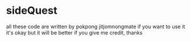 # sideQuest

all these code are written by pokpong jitjomnongmate
if you want to use it it's okay but it will be better if you give me credit, thanks
